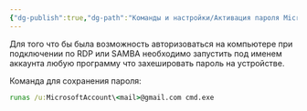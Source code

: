 ```yaml
---
{"dg-publish":true,"dg-path":"Команды и настройки/Активация пароля Microsoft для авторизации RDP или SAMBA.md","permalink":"/komandy-i-nastrojki/aktivacziya-parolya-microsoft-dlya-avtorizaczii-rdp-ili-samba/","updated":"2024-10-06T02:53:44+03:00"}
---
```


Для того что бы была возможность авторизоваться на компьютере при подключении по RDP или SAMBA необходимо запустить под именем аккаунта любую программу что захешировать пароль на устройстве.

Команда для сохранения пароля:
```cmd
runas /u:MicrosoftAccount\<mail>@gmail.com cmd.exe
```